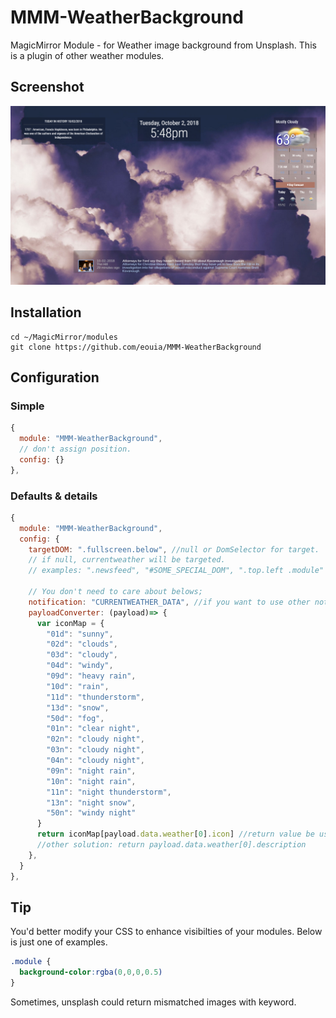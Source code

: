 # MMM-WeatherBackground
MagicMirror Module - for Weather image background from Unsplash. This is a plugin of other weather modules.

## Screenshot
![Screenshot](scr.png)

## Installation
```shell
cd ~/MagicMirror/modules
git clone https://github.com/eouia/MMM-WeatherBackground
```

## Configuration
### Simple
```javascript
{
  module: "MMM-WeatherBackground",
  // don't assign position.
  config: {}
},
```
### Defaults & details
```javascript
{
  module: "MMM-WeatherBackground",
  config: {
    targetDOM: ".fullscreen.below", //null or DomSelector for target.
    // if null, currentweather will be targeted.
    // examples: ".newsfeed", "#SOME_SPECIAL_DOM", ".top.left .module"

    // You don't need to care about belows;
    notification: "CURRENTWEATHER_DATA", //if you want to use other notification, modify this.
    payloadConverter: (payload)=> {
      var iconMap = {
        "01d": "sunny",
        "02d": "clouds",
        "03d": "cloudy",
        "04d": "windy",
        "09d": "heavy rain",
        "10d": "rain",
        "11d": "thunderstorm",
        "13d": "snow",
        "50d": "fog",
        "01n": "clear night",
        "02n": "cloudy night",
        "03n": "cloudy night",
        "04n": "cloudy night",
        "09n": "night rain",
        "10n": "night rain",
        "11n": "night thunderstorm",
        "13n": "night snow",
        "50n": "windy night"
      }
      return iconMap[payload.data.weather[0].icon] //return value be used for search keyword.
      //other solution: return payload.data.weather[0].description
    },
  }
},

```
## Tip
You'd better modify your CSS to enhance visibilties of your modules. Below is just one of examples.
```CSS
.module {
  background-color:rgba(0,0,0,0.5)
}
```

Sometimes, unsplash could return mismatched images with keyword. 
